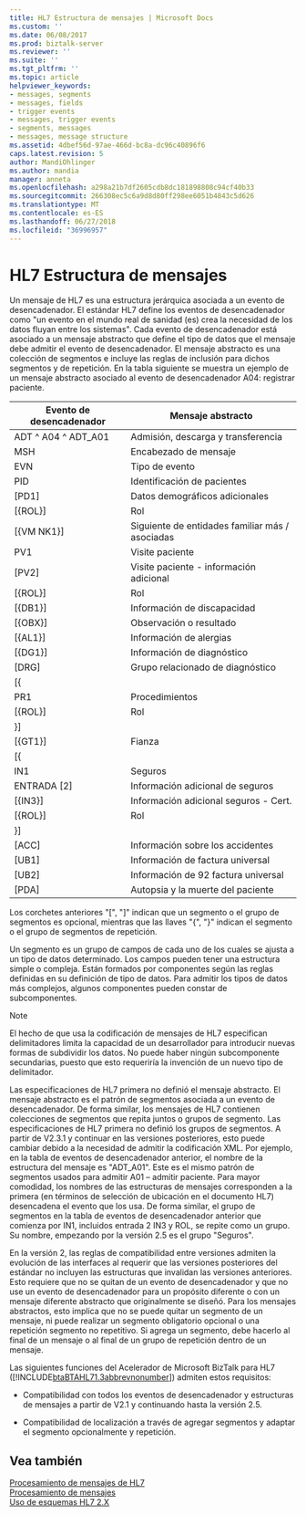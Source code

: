 ```yaml
---
title: HL7 Estructura de mensajes | Microsoft Docs
ms.custom: ''
ms.date: 06/08/2017
ms.prod: biztalk-server
ms.reviewer: ''
ms.suite: ''
ms.tgt_pltfrm: ''
ms.topic: article
helpviewer_keywords:
- messages, segments
- messages, fields
- trigger events
- messages, trigger events
- segments, messages
- messages, message structure
ms.assetid: 4dbef56d-97ae-466d-bc8a-dc96c40896f6
caps.latest.revision: 5
author: MandiOhlinger
ms.author: mandia
manager: anneta
ms.openlocfilehash: a298a21b7df2605cdb8dc181898808c94cf40b33
ms.sourcegitcommit: 266308ec5c6a9d8d80ff298ee6051b4843c5d626
ms.translationtype: MT
ms.contentlocale: es-ES
ms.lasthandoff: 06/27/2018
ms.locfileid: "36996957"
---
```

# <a name="hl7-message-structure"></a>HL7 Estructura de mensajes
Un mensaje de HL7 es una estructura jerárquica asociada a un evento de desencadenador. El estándar HL7 define los eventos de desencadenador como "un evento en el mundo real de sanidad (es) crea la necesidad de los datos fluyan entre los sistemas". Cada evento de desencadenador está asociado a un mensaje abstracto que define el tipo de datos que el mensaje debe admitir el evento de desencadenador. El mensaje abstracto es una colección de segmentos e incluye las reglas de inclusión para dichos segmentos y de repetición. En la tabla siguiente se muestra un ejemplo de un mensaje abstracto asociado al evento de desencadenador A04: registrar paciente.  
  
|Evento de desencadenador|Mensaje abstracto|  
|-------------------|----------------------|  
|ADT ^ A04 ^ ADT_A01|Admisión, descarga y transferencia|  
|MSH|Encabezado de mensaje|  
|EVN|Tipo de evento|  
|PID|Identificación de pacientes|  
|[PD1]|Datos demográficos adicionales|  
|[{ROL}]|Rol|  
|[{VM NK1}]|Siguiente de entidades familiar más / asociadas|  
|PV1|Visite paciente|  
|[PV2]|Visite paciente - información adicional|  
|[{ROL}]|Rol|  
|[{DB1}]|Información de discapacidad|  
|[{OBX}]|Observación o resultado|  
|[{AL1}]|Información de alergias|  
|[{DG1}]|Información de diagnóstico|  
|[DRG]|Grupo relacionado de diagnóstico|  
|[{||  
|PR1|Procedimientos|  
|[{ROL}]|Rol|  
|}]||  
|[{GT1}]|Fianza|  
|[{||  
|IN1|Seguros|  
|ENTRADA [2]|Información adicional de seguros|  
|[{IN3}]|Información adicional seguros - Cert.|  
|[{ROL}]|Rol|  
|}]||  
|[ACC]|Información sobre los accidentes|  
|[UB1]|Información de factura universal|  
|[UB2]|Información de 92 factura universal|  
|[PDA]|Autopsia y la muerte del paciente|  
  
 Los corchetes anteriores "[", "]" indican que un segmento o el grupo de segmentos es opcional, mientras que las llaves "{", "}" indican el segmento o el grupo de segmentos de repetición.  
  
 Un segmento es un grupo de campos de cada uno de los cuales se ajusta a un tipo de datos determinado. Los campos pueden tener una estructura simple o compleja. Están formados por componentes según las reglas definidas en su definición de tipo de datos. Para admitir los tipos de datos más complejos, algunos componentes pueden constar de subcomponentes.  
  
> [!NOTE]
>  El hecho de que usa la codificación de mensajes de HL7 especifican delimitadores limita la capacidad de un desarrollador para introducir nuevas formas de subdividir los datos. No puede haber ningún subcomponente secundarias, puesto que esto requeriría la invención de un nuevo tipo de delimitador.  
  
 Las especificaciones de HL7 primera no definió el mensaje abstracto. El mensaje abstracto es el patrón de segmentos asociada a un evento de desencadenador. De forma similar, los mensajes de HL7 contienen colecciones de segmentos que repita juntos o grupos de segmento. Las especificaciones de HL7 primera no definió los grupos de segmentos. A partir de V2.3.1 y continuar en las versiones posteriores, esto puede cambiar debido a la necesidad de admitir la codificación XML. Por ejemplo, en la tabla de eventos de desencadenador anterior, el nombre de la estructura del mensaje es "ADT_A01". Este es el mismo patrón de segmentos usados para admitir A01 – admitir paciente. Para mayor comodidad, los nombres de las estructuras de mensajes corresponden a la primera (en términos de selección de ubicación en el documento HL7) desencadena el evento que los usa. De forma similar, el grupo de segmentos en la tabla de eventos de desencadenador anterior que comienza por IN1, incluidos entrada 2 IN3 y ROL, se repite como un grupo. Su nombre, empezando por la versión 2.5 es el grupo "Seguros".  
  
 En la versión 2, las reglas de compatibilidad entre versiones admiten la evolución de las interfaces al requerir que las versiones posteriores del estándar no incluyen las estructuras que invalidan las versiones anteriores. Esto requiere que no se quitan de un evento de desencadenador y que no use un evento de desencadenador para un propósito diferente o con un mensaje diferente abstracto que originalmente se diseñó. Para los mensajes abstractos, esto implica que no se puede quitar un segmento de un mensaje, ni puede realizar un segmento obligatorio opcional o una repetición segmento no repetitivo. Si agrega un segmento, debe hacerlo al final de un mensaje o al final de un grupo de repetición dentro de un mensaje.  
  
 Las siguientes funciones del Acelerador de Microsoft BizTalk para HL7 ([!INCLUDE[btaBTAHL71.3abbrevnonumber](../../includes/btabtahl71-3abbrevnonumber-md.md)]) admiten estos requisitos:  
  
-   Compatibilidad con todos los eventos de desencadenador y estructuras de mensajes a partir de V2.1 y continuando hasta la versión 2.5.  
  
-   Compatibilidad de localización a través de agregar segmentos y adaptar el segmento opcionalmente y repetición.  
  
## <a name="see-also"></a>Vea también  
 [Procesamiento de mensajes de HL7](../../adapters-and-accelerators/accelerator-hl7/processing-hl7-messages.md)   
 [Procesamiento de mensajes](../../adapters-and-accelerators/accelerator-hl7/message-processing.md)   
 [Uso de esquemas HL7 2.X](../../adapters-and-accelerators/accelerator-hl7/using-hl7-2-x-schemas.md)